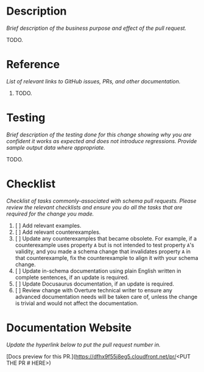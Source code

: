 # Description

*Brief description of the business purpose and effect of the pull request.*

TODO.

# Reference

*List of relevant links to GitHub issues, PRs, and other documentation.*

1. TODO.

# Testing

*Brief description of the testing done for this change showing why you are confident it works as expected and does not introduce regressions. Provide sample output data where appropriate.* 

TODO.

# Checklist

*Checklist of tasks commonly-associated with schema pull requests. Please review the relevant checklists and ensure you do all the tasks that are required for the change you made.*

1. [ ] Add relevant examples.
2. [ ] Add relevant counterexamples.
3. [ ] Update any counterexamples that became obsolete. For example, if a counterexample uses property `A` but is not intended to test property `A`'s validity, and you made a schema change that invalidates property `A` in that counterexample, fix the counterexample to align it with your schema change.  
4. [ ] Update in-schema documentation using plain English written in complete sentences, if an update is required.
5. [ ] Update Docusaurus documentation, if an update is required.
6. [ ] Review change with Overture technical writer to ensure any advanced documentation needs will be taken care of, unless the change is trivial and would not affect the documentation.

# Documentation Website

*Update the hyperlink below to put the pull request number in.*

[Docs preview for this PR.](https://dfhx9f55j8eg5.cloudfront.net/pr/<PUT THE PR # HERE>)
